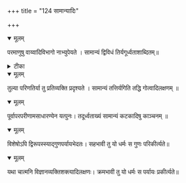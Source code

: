 +++
title = "124 सामान्यादिः"

+++


<details open><summary>मूलम्</summary>

परमाणुषु वाय्वादिविभागो नाभ्युपेयते । सामान्यं द्विविधं तिर्यगूर्ध्वताशाब्दितम्॥
</details>



<details><summary>टीका</summary>

प्र. त.[5-3]
</details>



<details open><summary>मूलम्</summary>

तुल्या परिणतिर्या तु प्रतिव्यक्ति प्रदृश्यते । सामान्यं तत्तिर्यगिति तद्धि गोत्वादिलक्षणम् ॥
</details>



<details open><summary>मूलम्</summary>

पूर्वापरपरीणामसाधारण्येन यत्पुनः। तदूर्ध्वताख्यं सामान्यं कटकादिषु काञ्चनम् ॥
</details>



<details open><summary>मूलम्</summary>

विशेषोऽपि द्विरूपस्स्याद्गुणपर्यायभेदतः। सहभावी तु यो धर्मः स गुणः परिकीर्त्यते॥
</details>



<details open><summary>मूलम्</summary>

यथा चात्मनि विज्ञानव्यक्तिशक्त्यादिलक्षणः। क्रमभावी तु यो धर्मः स पर्यायः प्रकीर्त्यते॥
</details>


